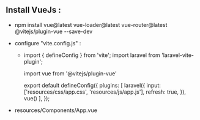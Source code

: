 
## Install VueJs :

-  npm install vue@latest vue-loader@latest vue-router@latest @vitejs/plugin-vue --save-dev


- configure "vite.config.js" : 

     - import { defineConfig } from 'vite';
        import laravel from 'laravel-vite-plugin';

        import vue from '@vitejs/plugin-vue'

        export default defineConfig({
            plugins: [
                laravel({
                    input: ['resources/css/app.css', 'resources/js/app.js'],
                    refresh: true,
                }),
                vue()
            ],
        });



- resources/Components/App.vue

